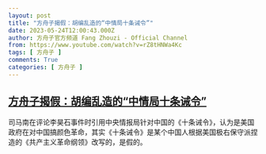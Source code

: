 ```yaml
---
layout: post
title: "方舟子揭假：胡编乱造的“中情局十条诫令”"
date: 2023-05-24T12:00:43.000Z
author: 方舟子官方频道 Fang Zhouzi - Official Channel
from: https://www.youtube.com/watch?v=rZ8tHNWa4Kc
tags: [ 方舟子 ]
comments: True
categories: [ 方舟子 ]
---
```

<!--1684929643000-->
[方舟子揭假：胡编乱造的“中情局十条诫令”](https://www.youtube.com/watch?v=rZ8tHNWa4Kc)
------

<div>
司马南在评论李昊石事件时引用中央情报局针对中国的《十条诫令》，认为是美国政府在对中国搞颜色革命，其实《十条诫令》是某个中国人根据美国极右保守派捏造的《共产主义革命纲领》改写的，是假的。
</div>
